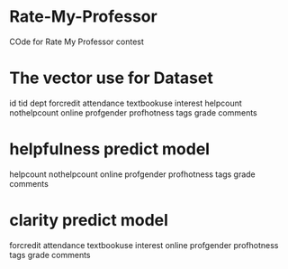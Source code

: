 # Rate-My-Professor
COde for Rate My Professor contest


# The vector use for Dataset
id tid dept forcredit attendance textbookuse interest helpcount nothelpcount online profgender profhotness tags grade comments

# helpfulness predict model
helpcount nothelpcount online profgender profhotness tags grade comments


# clarity predict model
forcredit attendance textbookuse interest online profgender profhotness tags grade comments
